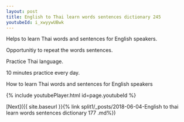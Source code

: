 ```yaml
---
layout: post
title: English to Thai learn words sentences dictionary 245 
youtubeId: i_xwyywUBwk
---
```

 
 
Helps to learn Thai words and sentences for English speakers.

Opportunitiy to repeat the words sentences. 

Practice Thai language. 
 
10 minutes practice every day. 
 
How to learn Thai words and sentences for English speakers 
 
{% include youtubePlayer.html id=page.youtubeId %}
 
 
[Next]({{ site.baseurl }}{% link  split1/_posts/2018-06-04-English to thai learn words sentences dictionary 177 .md%})
 
